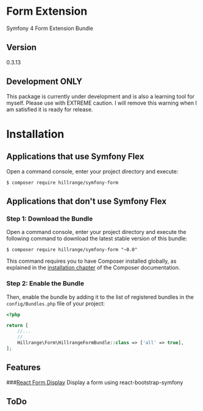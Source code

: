 # Form Extension
Symfony 4 Form Extension Bundle

Version
-------
0.3.13

Development ONLY
----------------

This package is currently under development and is also a learning tool for myself.  Please use with EXTREME caution.   I will remove this warning when I am satisfied it is ready for release.


Installation
============

Applications that use Symfony Flex
----------------------------------

Open a command console, enter your project directory and execute:

```console
$ composer require hillrange/symfony-form
```

Applications that don't use Symfony Flex
----------------------------------------

### Step 1: Download the Bundle

Open a command console, enter your project directory and execute the
following command to download the latest stable version of this bundle:

```console
$ composer require hillrange/symfony-form "~0.0"
```

This command requires you to have Composer installed globally, as explained
in the [installation chapter](https://getcomposer.org/doc/00-intro.md)
of the Composer documentation.

### Step 2: Enable the Bundle

Then, enable the bundle by adding it to the list of registered bundles
in the `config/Bundles.php` file of your project:

```php
<?php

return [
    //...
    //
    Hillrange\Form\HillrangeFormBundle::class => ['all' => true],
];

```
Features
--------
###[React Form Display](Resources/doc/react.md)
Display a form using react-bootstrap-symfony

ToDo
----


